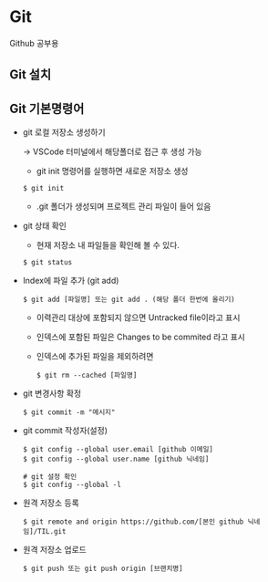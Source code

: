 # Git

Github 공부용



## Git 설치







## Git 기본명령어

- git 로컬 저장소 생성하기

  ->  VSCode 터미널에서 해당폴더로 접근 후 생성 가능

  - git init 명령어를 실행하면 새로운 저장소 생성

  ```
  $ git init
  ```

  - .git 폴더가 생성되며 프로젝트 관리 파일이 들어 있음



- git 상태 확인

  -  현재 저장소 내 파일들을 확인해 볼 수 있다.

  ```
  $ git status
  ```



- Index에 파일 추가 (git add)

  ```
  $ git add [파일명] 또는 git add . (해당 폴더 한번에 올리기)
  ```

  - 이력관리 대상에 포함되지 않으면 Untracked file이라고 표시

  - 인덱스에 포함된 파일은 Changes to be commited 라고 표시

  - 인덱스에 추가된 파일을 제외하려면 

    ```
    $ git rm --cached [파일명]
    ```
    
    

- git 변경사항 확정 

  ```t
  $ git commit -m "메시지"
  ```



- git commit 작성자(설정)

  ```
  $ git config --global user.email [github 이메일]
  $ git config --global user.name [github 닉네임]
  
  # git 설정 확인
  $ git config --global -l
  ```



- 원격 저장소 등록

  ```
  $ git remote and origin https://github.com/[본인 github 닉네임]/TIL.git
  ```



- 원격 저장소 업로드

  ```
  $ git push 또는 git push origin [브랜치명]
  ```

  

